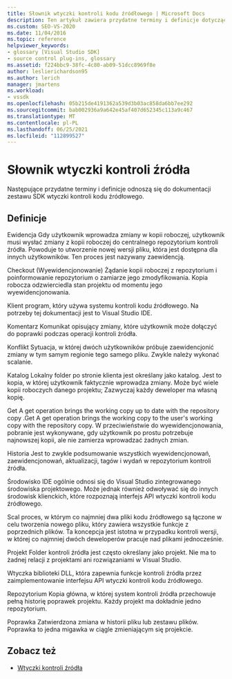 ```yaml
---
title: Słownik wtyczki kontroli kodu źródłowego | Microsoft Docs
description: Ten artykuł zawiera przydatne terminy i definicje dotyczące dokumentacji zestawu SDK wtyczki kontroli kodu źródłowego.
ms.custom: SEO-VS-2020
ms.date: 11/04/2016
ms.topic: reference
helpviewer_keywords:
- glossary [Visual Studio SDK]
- source control plug-ins, glossary
ms.assetid: f224bbc9-38fc-4c80-ab09-51dcc8969f8e
author: leslierichardson95
ms.author: lerich
manager: jmartens
ms.workload:
- vssdk
ms.openlocfilehash: 05b215de4191362a539d3b03ac858da6bb7ee292
ms.sourcegitcommit: bab002936a9a642e45af407d652345c113a9c467
ms.translationtype: MT
ms.contentlocale: pl-PL
ms.lasthandoff: 06/25/2021
ms.locfileid: "112899527"
---
```

# <a name="source-control-plug-in-glossary"></a>Słownik wtyczki kontroli źródła
Następujące przydatne terminy i definicje odnoszą się do dokumentacji zestawu SDK wtyczki kontroli kodu źródłowego.

## <a name="definitions"></a>Definicje
 Ewidencja Gdy użytkownik wprowadza zmiany w kopii roboczej, użytkownik musi wysłać zmiany z kopii roboczej do centralnego repozytorium kontroli źródła. Powoduje to utworzenie nowej wersji pliku, która jest dostępna dla innych użytkowników. Ten proces jest nazywany zaewidencją.

 Checkout (Wyewidencjonowanie) Żądanie kopii roboczej z repozytorium i poinformowanie repozytorium o zamiarze jego zmodyfikowania. Kopia robocza odzwierciedla stan projektu od momentu jego wyewidencjonowania.

 Klient program, który używa systemu kontroli kodu źródłowego. Na potrzeby tej dokumentacji jest to Visual Studio IDE.

 Komentarz Komunikat opisujący zmiany, które użytkownik może dołączyć do poprawki podczas operacji kontroli źródła.

 Konflikt Sytuacja, w której dwóch użytkowników próbuje zaewidencjonić zmiany w tym samym regionie tego samego pliku. Zwykle należy wykonać scalanie.

 Katalog Lokalny folder po stronie klienta jest określany jako katalog. Jest to kopia, w której użytkownik faktycznie wprowadza zmiany. Może być wiele kopii roboczych danego projektu; Zazwyczaj każdy deweloper ma własną kopię.

 Get A get operation brings the working copy up to date with the repository copy .Get A get operation brings the working copy to the user's working copy with the repository copy. W przeciwieństwie do wyewidencjonowania, pobranie jest wykonywane, gdy użytkownik po prostu potrzebuje najnowszej kopii, ale nie zamierza wprowadzać żadnych zmian.

 Historia Jest to zwykle podsumowanie wszystkich wyewidencjonowań, zaewidencjonowań, aktualizacji, tagów i wydań w repozytorium kontroli źródła.

 Środowisko IDE ogólnie odnosi się do Visual Studio zintegrowanego środowiska projektowego. Może jednak również odwoływać się do innych środowisk klienckich, które rozpoznają interfejs API wtyczki kontroli kodu źródłowego.

 Scal proces, w którym co najmniej dwa pliki kodu źródłowego są łączone w celu tworzenia nowego pliku, który zawiera wszystkie funkcje z poprzednich plików. Ta koncepcja jest istotna w przypadku kontroli wersji, w której co najmniej dwóch deweloperów pracuje nad plikami jednocześnie.

 Projekt Folder kontroli źródła jest często określany jako projekt. Nie ma to żadnej relacji z projektami ani rozwiązaniami w Visual Studio.

 Wtyczka biblioteki DLL, która zapewnia funkcje kontroli źródła przez zaimplementowanie interfejsu API wtyczki kontroli kodu źródłowego.

 Repozytorium Kopia główna, w której system kontroli źródła przechowuje pełną historię poprawek projektu. Każdy projekt ma dokładnie jedno repozytorium.

 Poprawka Zatwierdzona zmiana w historii pliku lub zestawu plików. Poprawka to jedna migawka w ciągle zmieniającym się projekcie.

## <a name="see-also"></a>Zobacz też
- [Wtyczki kontroli źródła](../extensibility/source-control-plug-ins.md)
